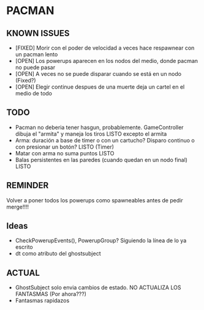 # PACMAN

## KNOWN ISSUES

+ [FIXED] Morir con el poder de velocidad a veces hace respawnear con un pacman lento
+ [OPEN] Los powerups aparecen en los nodos del medio, donde pacman no puede pasar
+ [OPEN] A veces no se puede disparar cuando se está en un nodo (Fixed?)
+ [OPEN] Elegir continue despues de una muerte deja un cartel en el medio de todo

## TODO

+ Pacman no deberia tener hasgun, probablemente. GameController dibuja el "armita" y maneja los tiros LISTO excepto el armita
+ Arma: duración a base de timer o con un cartucho? Disparo continuo o con presionar un botón? LISTO (Timer)
+ Matar con arma no suma puntos LISTO
+ Balas persistentes en las paredes (cuando quedan en un nodo final) LISTO

## REMINDER

Volver a poner todos los powerups como spawneables antes de pedir merge!!!!

## Ideas

+ CheckPowerupEvents(), PowerupGroup? Siguiendo la línea de lo ya escrito
+ dt como atributo del ghostsubject



## ACTUAL

+ GhostSubject solo envia cambios de estado. NO ACTUALIZA LOS FANTASMAS (Por ahora???)
+ Fantasmas rapidazos
